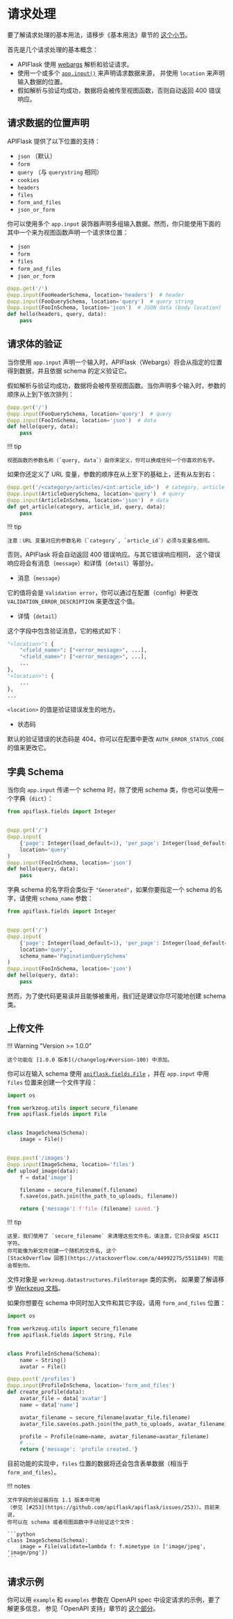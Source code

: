 # 请求处理

要了解请求处理的基本用法，请移步《基本用法》章节的 [这个小节](/usage/#use-appinput-to-validate-and-deserialize-request-data)。

首先是几个请求处理的基本概念：

- APIFlask 使用 [webargs](https://github.com/marshmallow-code/webargs) 解析和验证请求。
- 使用一个或多个 [`app.input()`](/api/app/#apiflask.scaffold.APIScaffold.input) 来声明请求数据来源，
  并使用 `location` 来声明输入数据的位置。
- 假如解析与验证均成功，数据将会被传至视图函数，否则自动返回 400 错误响应。


## 请求数据的位置声明

APIFlask 提供了以下位置的支持：

- `json` （默认）
- `form`
- `query` （与 `querystring` 相同）
- `cookies`
- `headers`
- `files`
- `form_and_files`
- `json_or_form`

你可以使用多个 `app.input` 装饰器声明多组输入数据。然而，你只能使用下面的其中一个来为视图函数声明一个请求体位置：

- `json`
- `form`
- `files`
- `form_and_files`
- `json_or_form`

```python
@app.get('/')
@app.input(FooHeaderSchema, location='headers')  # header
@app.input(FooQuerySchema, location='query')  # query string
@app.input(FooInSchema, location='json')  # JSON data (body location)
def hello(headers, query, data):
    pass
```


## 请求体的验证

当你使用 `app.input` 声明一个输入时，APIFlask（Webargs）将会从指定的位置得到数据，并且依据 schema 的定义验证它。

假如解析与验证均成功，数据将会被传至视图函数。当你声明多个输入时，参数的顺序从上到下依次排列：

```python
@app.get('/')
@app.input(FooQuerySchema, location='query')  # query
@app.input(FooInSchema, location='json')  # data
def hello(query, data):
    pass
```

!!! tip

    视图函数的参数名称（`query, data`）由你来定义，你可以换成任何一个你喜欢的名字。

如果你还定义了 URL 变量，参数的顺序在从上至下的基础上，还有从左到右：

```python
@app.get('/<category>/articles/<int:article_id>')  # category, article_id
@app.input(ArticleQuerySchema, location='query')  # query
@app.input(ArticleInSchema, location='json')  # data
def get_article(category, article_id, query, data):
    pass
```

!!! tip

    注意：URL 变量对应的参数名称（`category`, `article_id`）必须与变量名相同。

否则，APIFlask 将会自动返回 400 错误响应。与其它错误响应相同，
这个错误响应将会有消息（`message`）和详情（`detail`）等部分。

- 消息（`message`）

它的值将会是 `Validation error`，你可以通过在配置（config）种更改 `VALIDATION_ERROR_DESCRIPTION` 来更改这个值。

- 详情（`detail`）

这个字段中包含验证消息，它的格式如下：

```python
"<location>": {
    "<field_name>": ["<error_message>", ...],
    "<field_name>": ["<error_message>", ...],
    ...
},
"<location>": {
    ...
},
...
```

`<location>` 的值是验证错误发生的地方。

- 状态码

默认的验证错误的状态码是 404，你可以在配置中更改 `AUTH_ERROR_STATUS_CODE` 的值来更改它。


## 字典 Schema

当你向 `app.input` 传递一个 schema 时，除了使用 schema 类，你也可以使用一个字典（`dict`）：

```python
from apiflask.fields import Integer


@app.get('/')
@app.input(
    {'page': Integer(load_default=1), 'per_page': Integer(load_default=10)},
    location='query'
)
@app.input(FooInSchema, location='json')
def hello(query, data):
    pass
```

字典 schema 的名字将会类似于 `"Generated"`，如果你要指定一个 schema 的名字，请使用 `schema_name` 参数：

```python hl_lines="7"
from apiflask.fields import Integer


@app.get('/')
@app.input(
    {'page': Integer(load_default=1), 'per_page': Integer(load_default=10)},
    location='query',
    schema_name='PaginationQuerySchema'
)
@app.input(FooInSchema, location='json')
def hello(query, data):
    pass
```

然而，为了使代码更易读并且能够被重用，我们还是建议你尽可能地创建 schema 类。


## 上传文件

!!! Warning "Version >= 1.0.0"

    这个功能在 [1.0.0 版本](/changelog/#version-100) 中添加。

你可以在输入 schema 使用 [`apiflask.fields.File`](/api/fields/#apiflask.fields.File) ，并在 `app.input` 中用 `files` 位置来创建一个文件字段：

```python
import os

from werkzeug.utils import secure_filename
from apiflask.fields import File


class ImageSchema(Schema):
    image = File()


@app.post('/images')
@app.input(ImageSchema, location='files')
def upload_image(data):
    f = data['image']

    filename = secure_filename(f.filename)
    f.save(os.path.join(the_path_to_uploads, filename))

    return {'message': f'file {filename} saved.'}
```

!!! tip

    这里，我们使用了 `secure_filename` 来清理这些文件名，请注意，它只会保留 ASCII 字符。
    你可能像为新文件创建一个随机的文件名, 这个
    [StackOverflow 回答](https://stackoverflow.com/a/44992275/5511849) 可能会帮到你。

文件对象是 `werkzeug.datastructures.FileStorage` 类的实例，
如果要了解请移步 [Werkzeug 文档](https://werkzeug.palletsprojects.com/datastructures/#werkzeug.datastructures.FileStorage)。

如果你想要在 schema 中同时加入文件和其它字段，请用 `form_and_files` 位置：

```python
import os

from werkzeug.utils import secure_filename
from apiflask.fields import String, File


class ProfileInSchema(Schema):
    name = String()
    avatar = File()

@app.post('/profiles')
@app.input(ProfileInSchema, location='form_and_files')
def create_profile(data):
    avatar_file = data['avatar']
    name = data['name']

    avatar_filename = secure_filename(avatar_file.filename)
    avatar_file.save(os.path.join(the_path_to_uploads, avatar_filename))

    profile = Profile(name=name, avatar_filename=avatar_filename)
    # ...
    return {'message': 'profile created.'}
```

目前功能的实现中，`files` 位置的数据将还会包含表单数据（相当于 `form_and_files`）。

!!! notes

    文件字段的验证器将在 1.1 版本中可用
    （参见 [#253](https://github.com/apiflask/apiflask/issues/253)）。目前来说，
    你可以在 schema 或者视图函数中手动验证这个文件：

    ```python
    class ImageSchema(Schema):
        image = File(validate=lambda f: f.mimetype in ['image/jpeg', 'image/png'])
    ```


## 请求示例

你可以用 `example` 和 `examples` 参数在 OpenAPI spec 中设定请求的示例，要了解更多信息，
参见「OpenAPI 支持」章节的 [这个部分](/openapi/#response-and-request-example)。
